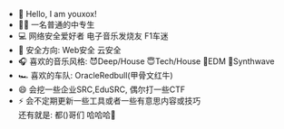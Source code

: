 - 👋 Hello, I am youxox!
- 🧑‍🎓 一名普通的中专生
- 💻 网络安全爱好者 电子音乐发烧友 F1车迷
- 🧾 安全方向: Web安全 云安全 
- 🎧 喜欢的音乐风格: 😈Deep/House 😇Tech/House 👾EDM 😤Synthwave
- 🏎️ 喜欢的车队: OracleRedbull(甲骨文红牛)
- 😄 会挖一些企业SRC,EduSRC, 偶尔打一些CTF 
- ⚡ 会不定期更新一些工具或者一些有意思内容或技巧</br>
还有就是: 都()哥们 哈哈哈🤣
<!---
youxox/youxox is a ✨ special ✨ repository because its `README.md` (this file) appears on your GitHub profile.
You can click the Preview link to take a look at your changes.
--->

